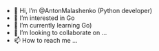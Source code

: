 - 👋 Hi, I’m @AntonMalashenko (Python developer)
- 👀 I’m interested in Go
- 🌱 I’m currently learning Go)
- 💞️ I’m looking to collaborate on ...
- 📫 How to reach me ...

<!---
AntonMalashenko/AntonMalashenko is a ✨ special ✨ repository because its `README.md` (this file) appears on your GitHub profile.
You can click the Preview link to take a look at your changes.
--->
